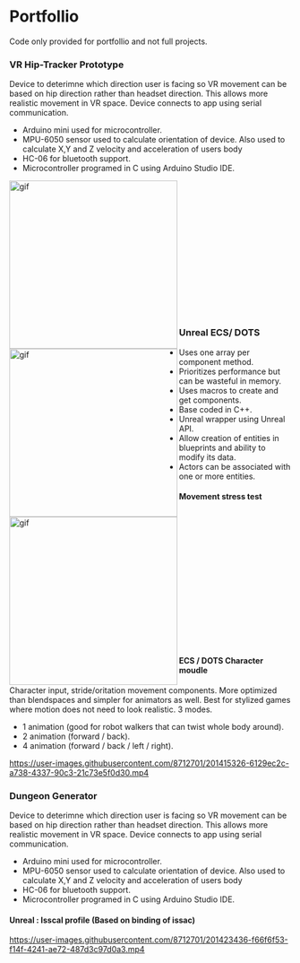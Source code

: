 # Portfollio

<p>
  Code only provided for portfollio and not full projects.
</p>

<h3>VR Hip-Tracker Prototype</h3>
<p>
  Device to deterimne which direction user is facing so VR movement can be based on hip direction rather than headset direction.
  This allows more realistic movement in VR space. Device connects to app using serial communication.
</p>
<ul>
<li>Arduino mini used for microcontroller.</li>
<li>MPU-6050 sensor used to calculate orientation of device. Also used to calculate X,Y and Z velocity and acceleration of users body</li>
<li>HC-06 for bluetooth support.</li>
<li>Microcontroller programed in C using Arduino Studio IDE.</li>
</ul>
<img align ="left" alt="gif" src="https://github.com/NicholasGennadyKorta/Portfollio/blob/main/README_FILES/VR%20hip-tracker%20Ptototype%20hardware.gif" width=300 height=300>
<img align ="left" alt="gif" src="https://github.com/NicholasGennadyKorta/Portfollio/blob/main/README_FILES/VR%20hip-tracker%20Ptototype%20Unity.gif" width=300 height=300>
<br><br><br><br><br><br><br><br><br><br><br><br><br><br>

<h3>Unreal ECS/ DOTS</h3>
<ul>
<li>Uses one array per component method.</li>
<li>Prioritizes performance but can be wasteful in memory.</li>
<li>Uses macros to create and get components.</li>
<li>Base coded in C++.</li>
<li>Unreal wrapper using Unreal API.</li>
<li>Allow creation of entities in blueprints and ability to modify its data.</li>
<li>Actors can be associated with one or more entities.</li>  
</ul>
<h4>Movement stress test</h4>
<img align ="left" alt="gif" src="https://github.com/NicholasGennadyKorta/Portfollio/blob/main/README_FILES/Unreal%20ECS%20Movement%20Test.gif" width=300 height=300>
<br><br><br><br><br><br><br><br><br><br><br><br><br><br>
<h4>ECS / DOTS Character moudle</h4>
<p>
Character input, stride/oritation movement components. More optimized than blendspaces and simpler for animators as well. Best for stylized games where       motion does not need to look realistic.
3 modes. 
<ul>
<li>1 animation (good for robot walkers that can twist whole body around).</li>
<li>2 animation (forward / back).</li>
<li>4 animation (forward / back / left / right).</li>
</ul>
</p>

https://user-images.githubusercontent.com/8712701/201415326-6129ec2c-a738-4337-90c3-21c73e5f0d30.mp4

<h3>Dungeon Generator</h3>
<p>
  Device to deterimne which direction user is facing so VR movement can be based on hip direction rather than headset direction.
  This allows more realistic movement in VR space. Device connects to app using serial communication.
</p>
<ul>
<li>Arduino mini used for microcontroller.</li>
<li>MPU-6050 sensor used to calculate orientation of device. Also used to calculate X,Y and Z velocity and acceleration of users body</li>
<li>HC-06 for bluetooth support.</li>
<li>Microcontroller programed in C using Arduino Studio IDE.</li>
</ul>

<h4>Unreal : Isscal profile (Based on binding of issac)</h4>

https://user-images.githubusercontent.com/8712701/201423436-f66f6f53-f14f-4241-ae72-487d3c97d0a3.mp4




